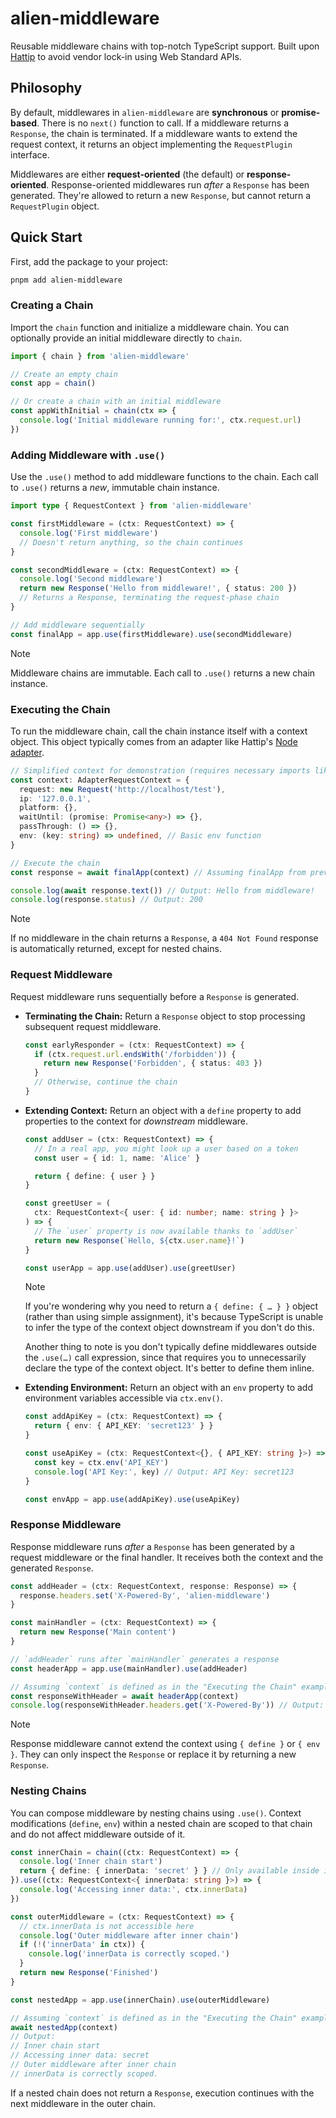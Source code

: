 # alien-middleware

Reusable middleware chains with top-notch TypeScript support. Built upon [Hattip](https://github.com/hattipjs/hattip) to avoid vendor lock-in using Web Standard APIs.

## Philosophy

By default, middlewares in `alien-middleware` are **synchronous** or **promise-based**. There is no `next()` function to call. If a middleware returns a `Response`, the chain is terminated. If a middleware wants to extend the request context, it returns an object implementing the `RequestPlugin` interface.

Middlewares are either **request-oriented** (the default) or **response-oriented**. Response-oriented middlewares run _after_ a `Response` has been generated. They're allowed to return a new `Response`, but cannot return a `RequestPlugin` object.

## Quick Start

First, add the package to your project:

```bash
pnpm add alien-middleware
```

### Creating a Chain

Import the `chain` function and initialize a middleware chain. You can optionally provide an initial middleware directly to `chain`.

```typescript
import { chain } from 'alien-middleware'

// Create an empty chain
const app = chain()

// Or create a chain with an initial middleware
const appWithInitial = chain(ctx => {
  console.log('Initial middleware running for:', ctx.request.url)
})
```

### Adding Middleware with `.use()`

Use the `.use()` method to add middleware functions to the chain. Each call to `.use()` returns a _new_, immutable chain instance.

```typescript
import type { RequestContext } from 'alien-middleware'

const firstMiddleware = (ctx: RequestContext) => {
  console.log('First middleware')
  // Doesn't return anything, so the chain continues
}

const secondMiddleware = (ctx: RequestContext) => {
  console.log('Second middleware')
  return new Response('Hello from middleware!', { status: 200 })
  // Returns a Response, terminating the request-phase chain
}

// Add middleware sequentially
const finalApp = app.use(firstMiddleware).use(secondMiddleware)
```

> [!NOTE]
> Middleware chains are immutable. Each call to `.use()` returns a new chain instance.

### Executing the Chain

To run the middleware chain, call the chain instance itself with a context object. This object typically comes from an adapter like Hattip's [Node adapter](https://www.npmjs.com/package/@hattip/adapter-node).

```typescript
// Simplified context for demonstration (requires necessary imports like 'noop' if run directly)
const context: AdapterRequestContext = {
  request: new Request('http://localhost/test'),
  ip: '127.0.0.1',
  platform: {},
  waitUntil: (promise: Promise<any>) => {},
  passThrough: () => {},
  env: (key: string) => undefined, // Basic env function
}

// Execute the chain
const response = await finalApp(context) // Assuming finalApp from previous example

console.log(await response.text()) // Output: Hello from middleware!
console.log(response.status) // Output: 200
```

> [!NOTE]
> If no middleware in the chain returns a `Response`, a `404 Not Found` response
> is automatically returned, except for nested chains.

### Request Middleware

Request middleware runs sequentially before a `Response` is generated.

- **Terminating the Chain:** Return a `Response` object to stop processing subsequent request middleware.

  ```typescript
  const earlyResponder = (ctx: RequestContext) => {
    if (ctx.request.url.endsWith('/forbidden')) {
      return new Response('Forbidden', { status: 403 })
    }
    // Otherwise, continue the chain
  }
  ```

- **Extending Context:** Return an object with a `define` property to add properties to the context for _downstream_ middleware.

  ```typescript
  const addUser = (ctx: RequestContext) => {
    // In a real app, you might look up a user based on a token
    const user = { id: 1, name: 'Alice' }

    return { define: { user } }
  }

  const greetUser = (
    ctx: RequestContext<{ user: { id: number; name: string } }>
  ) => {
    // The `user` property is now available thanks to `addUser`
    return new Response(`Hello, ${ctx.user.name}!`)
  }

  const userApp = app.use(addUser).use(greetUser)
  ```

  > [!NOTE]
  > If you're wondering why you need to return a `{ define: { … } }` object
  > (rather than using simple assignment), it's because TypeScript is unable to
  > infer the type of the context object downstream if you don't do this.
  >
  > Another thing to note is you don't typically define middlewares outside the
  > `.use(…)` call expression, since that requires you to unnecessarily declare
  > the type of the context object. It's better to define them inline.

- **Extending Environment:** Return an object with an `env` property to add environment variables accessible via `ctx.env()`.

  ```typescript
  const addApiKey = (ctx: RequestContext) => {
    return { env: { API_KEY: 'secret123' } }
  }

  const useApiKey = (ctx: RequestContext<{}, { API_KEY: string }>) => {
    const key = ctx.env('API_KEY')
    console.log('API Key:', key) // Output: API Key: secret123
  }

  const envApp = app.use(addApiKey).use(useApiKey)
  ```

### Response Middleware

Response middleware runs _after_ a `Response` has been generated by a request middleware or the final handler. It receives both the context and the generated `Response`.

```typescript
const addHeader = (ctx: RequestContext, response: Response) => {
  response.headers.set('X-Powered-By', 'alien-middleware')
}

const mainHandler = (ctx: RequestContext) => {
  return new Response('Main content')
}

// `addHeader` runs after `mainHandler` generates a response
const headerApp = app.use(mainHandler).use(addHeader)

// Assuming `context` is defined as in the "Executing the Chain" example
const responseWithHeader = await headerApp(context)
console.log(responseWithHeader.headers.get('X-Powered-By')) // Output: alien-middleware
```

> [!NOTE]
> Response middleware cannot extend the context using `{ define }` or `{ env }`.
> They can only inspect the `Response` or replace it by returning a new
> `Response`.

### Nesting Chains

You can compose middleware by nesting chains using `.use()`. Context modifications (`define`, `env`) within a nested chain are scoped to that chain and do not affect middleware outside of it.

```typescript
const innerChain = chain((ctx: RequestContext) => {
  console.log('Inner chain start')
  return { define: { innerData: 'secret' } } // Only available inside innerChain
}).use((ctx: RequestContext<{ innerData: string }>) => {
  console.log('Accessing inner data:', ctx.innerData)
})

const outerMiddleware = (ctx: RequestContext) => {
  // ctx.innerData is not accessible here
  console.log('Outer middleware after inner chain')
  if (!('innerData' in ctx)) {
    console.log('innerData is correctly scoped.')
  }
  return new Response('Finished')
}

const nestedApp = app.use(innerChain).use(outerMiddleware)

// Assuming `context` is defined as in the "Executing the Chain" example
await nestedApp(context)
// Output:
// Inner chain start
// Accessing inner data: secret
// Outer middleware after inner chain
// innerData is correctly scoped.
```

If a nested chain does not return a `Response`, execution continues with the next middleware in the outer chain.
